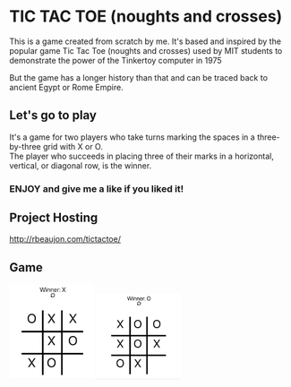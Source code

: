 # TIC TAC TOE (noughts and crosses)

This is a game created from scratch by me.
It's based and inspired by the popular game Tic Tac Toe (noughts and crosses) used by MIT students to demonstrate the power of the Tinkertoy computer in 1975<p>
But the game has a longer history than that and can be traced back to ancient Egypt or Rome Empire.

## Let's go to play

It's a game for two players who take turns marking the spaces in a three-by-three grid with X or O.  
The player who succeeds in placing three of their marks in a horizontal, vertical, or diagonal row, is the winner.

### ENJOY and give me a like if you liked it!

## Project Hosting 
<http://rbeaujon.com/tictactoe/>


## Game

<img src="/assets/X.png" width="30%">

<img src="/assets/O.png" width="30%">
